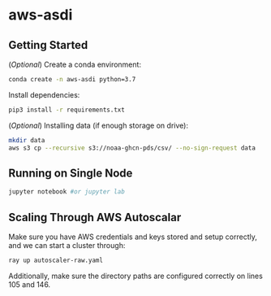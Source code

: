 # aws-asdi

## Getting Started
(*Optional*) Create a conda environment:
```sh
conda create -n aws-asdi python=3.7
```

Install dependencies:
```sh
pip3 install -r requirements.txt
```

(*Optional*) Installing data (if enough storage on drive):
```sh
mkdir data
aws s3 cp --recursive s3://noaa-ghcn-pds/csv/ --no-sign-request data
```

## Running on Single Node
```sh
jupyter notebook #or jupyter lab
```

## Scaling Through AWS Autoscalar
Make sure you have AWS credentials and keys stored and setup correctly, and we can start a cluster through:
```sh
ray up autoscaler-raw.yaml
```

Additionally, make sure the directory paths are configured correctly on lines 105 and 146.